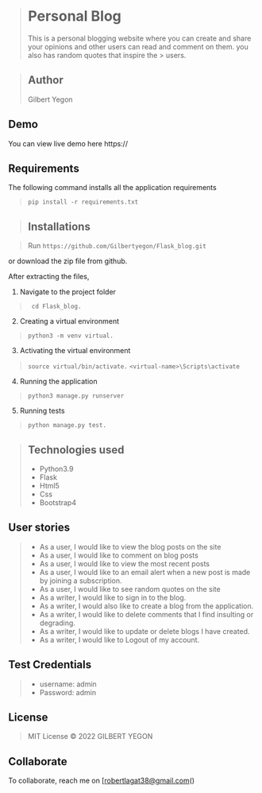 > # Personal Blog
> This is a personal blogging website where you can create and share your opinions and other users can read and comment on them. you also has random quotes that inspire the > users. 

> ## Author
> Gilbert Yegon


## Demo
You can view live demo here https://


## Requirements

The following command installs all the application requirements
>``pip install -r requirements.txt``


> ## Installations

> Run 
> ``https://github.com/Gilbertyegon/Flask_blog.git``

or download the zip file from github.

After extracting the files, 

1. Navigate to the project folder
>`` cd Flask_blog.`` 

2. Creating a virtual environment
>``python3 -m venv virtual.``

3. Activating the virtual environment
>``source virtual/bin/activate.``
>``<virtual-name>\Scripts\activate``
 
4. Running the application
>``python3 manage.py runserver``

5. Running tests

 > ``python manage.py test.``


> ## Technologies used
> * Python3.9
> * Flask
> * Html5
> * Css
> * Bootstrap4


## User stories
> * As a user, I would like to view the blog posts on the site
> * As a user, I would like to comment on blog posts
> * As a user, I would like to view the most recent posts
> * As a user, I would like to an email alert when a new post is made by joining a subscription.
> * As a user, I would like to see random quotes on the site
> * As a writer, I would like to sign in to the blog.
> * As a writer, I would also like to create a blog from the application.
> * As a writer, I would like to delete comments that I find insulting or degrading.
> * As a writer, I would like to update or delete blogs I have created.
> * As a writer, I would like to Logout of my account.

## Test Credentials
> * username: admin
> * Password: admin

## License
> MIT License &copy; 2022 GILBERT YEGON

## Collaborate
To collaborate, reach me on [robertlagat38@gmail.com()
